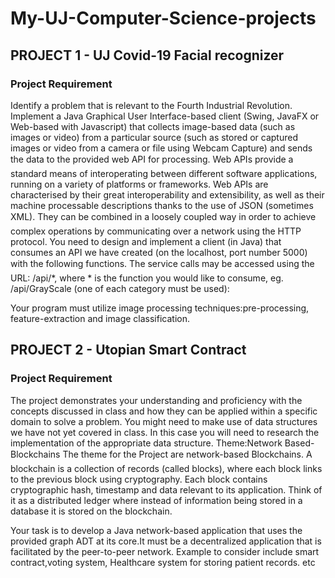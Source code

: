 # My-UJ-Computer-Science-projects

## PROJECT 1 - UJ Covid-19 Facial recognizer 

### Project Requirement 
Identify a problem that is relevant to the Fourth Industrial Revolution. Implement a Java
Graphical User Interface-based client (Swing, JavaFX or Web-based with Javascript) that
collects image-based data (such as images or video) from a particular source (such as stored
or captured images or video from a camera or file using Webcam Capture) and sends the data
to the provided web API for processing. 
Web APIs provide a standard means of interoperating
between different software applications, running on a variety of platforms or frameworks. Web
APIs are characterised by their great interoperability and extensibility, as well as their machine 
processable descriptions thanks to the use of JSON (sometimes XML).
They can be combined
in a loosely coupled way in order to achieve complex operations by communicating over a
network using the HTTP protocol. You need to design and implement a client (in Java) that
consumes an API we have created (on the localhost, port number 5000) with the following
functions.
The service calls may be accessed using the URL: /api/*, where * is the function
you would like to consume, eg. /api/GrayScale (one of each category must be used):

Your program must utilize image processing techniques:pre-processing, feature-extraction and image classification. 
## PROJECT 2 - Utopian Smart Contract 
### Project Requirement 
The project demonstrates your understanding and proficiency with the concepts discussed
in class and how they can be applied within a specific domain to solve a problem. You might
need to make use of data structures we have not yet covered in class. In this case you will
need to research the implementation of the appropriate data structure.
Theme:Network Based-Blockchains 
The theme for the Project are network-based Blockchains. A blockchain is a collection of
records (called blocks), where each block links to the previous block using cryptography. Each
block contains cryptographic hash, timestamp and data relevant to its application. Think of
it as a distributed ledger where instead of information being stored in a database it is stored
on the blockchain. 

Your task is to develop a Java network-based application that uses the provided graph ADT at its core.It must be a decentralized application that is facilitated by the peer-to-peer network. 
Example to consider include smart contract,voting system, Healthcare system for storing patient records. etc
